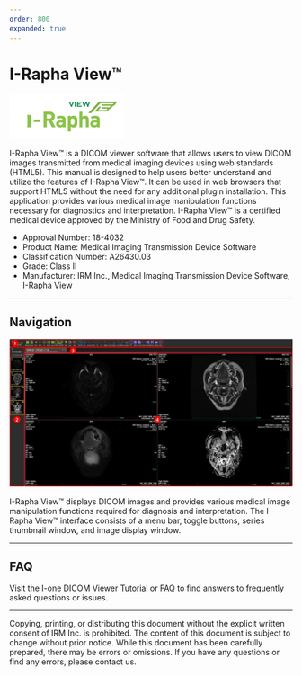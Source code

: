 ```yaml
---
order: 800
expanded: true
---
```



# I-Rapha View™

![](5_Tutorials/img/iraphalogo.png)

I-Rapha View™ is a DICOM viewer software that allows users to view DICOM images transmitted from medical imaging devices using web standards (HTML5).
This manual is designed to help users better understand and utilize the features of I-Rapha View™.
It can be used in web browsers that support HTML5 without the need for any additional plugin installation. This application provides various medical image manipulation functions necessary for diagnostics and interpretation. I-Rapha View™ is a certified medical device approved by the Ministry of Food and Drug Safety.
* Approval Number: 18-4032
* Product Name: Medical Imaging Transmission Device Software
* Classification Number: A26430.03
* Grade: Class II
* Manufacturer: IRM Inc., Medical Imaging Transmission Device Software, I-Rapha View

------

## Navigation 


![](../1_Raphaview/5_Tutorials/img/gui.png)

I-Rapha View™ displays DICOM images and provides various medical image manipulation functions required for diagnosis and interpretation. The I-Rapha View™ interface consists of a menu bar, toggle buttons, series thumbnail window, and image display window.

--------

## FAQ

Visit the I-one DICOM Viewer [Tutorial](./5_Tutorials/index.md) or [FAQ](../FAQ/intro.md) to find answers to frequently asked questions or issues.

----

Copying, printing, or distributing this document without the explicit written consent of IRM Inc. is prohibited. The content of this document is subject to change without prior notice. While this document has been carefully prepared, there may be errors or omissions. If you have any questions or find any errors, please contact us.


